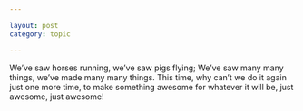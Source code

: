```yaml
---

layout: post
category: topic

---
```


We’ve saw horses running, we’ve saw pigs flying; We’ve saw many many things, we’ve made many many things. This time, why can’t we do it again just one more time, to make something awesome for whatever it will be, just awesome, just awesome!